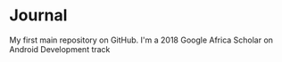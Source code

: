 # Journal
My first main repository on GitHub.
I'm a 2018 Google Africa Scholar on Android Development track
